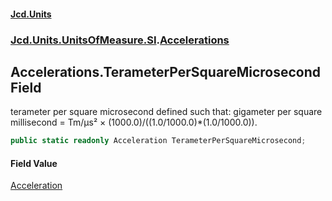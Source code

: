 #### [Jcd.Units](index.md 'index')
### [Jcd.Units.UnitsOfMeasure.SI](Jcd.Units.UnitsOfMeasure.SI.md 'Jcd.Units.UnitsOfMeasure.SI').[Accelerations](Accelerations.md 'Jcd.Units.UnitsOfMeasure.SI.Accelerations')

## Accelerations.TerameterPerSquareMicrosecond Field

terameter per square microsecond defined such that: gigameter per square millisecond = Tm/μs² ×
(1000.0)/((1.0/1000.0)*(1.0/1000.0)).

```csharp
public static readonly Acceleration TerameterPerSquareMicrosecond;
```

#### Field Value
[Acceleration](Acceleration.md 'Jcd.Units.UnitTypes.Acceleration')